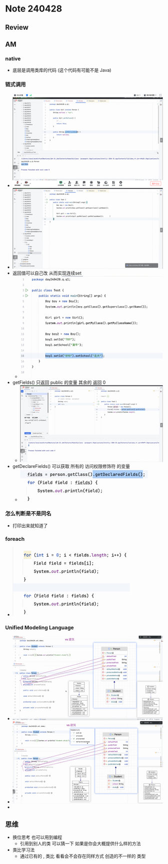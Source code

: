 # Note 240428

## Review


## AM

### native 
- 底层是调用类库的代码 (这个代码有可能不是 Java)

### 链式调用
- ![img.png](img.png)
- ![img_1.png](img_1.png)
- 返回值可以自己改 从而实现连续set
  - ![img_2.png](img_2.png)
- getFields() 只返回 public 的变量 其余的 返回 0
  - ![img_3.png](img_3.png)
- getDeclareFields() 可以获取 所有的 访问权限修饰符 的变量
  - ![img_5.png](img_5.png)

### 怎么判断是不是同名
- 打印出来就知道了

### foreach
- ![img_4.png](img_4.png)

### Unified Modeling Language
- ![img_7.png](img_7.png)
- ![img_8.png](img_8.png)
- 

## 思维
- 换位思考 也可以用到编程 
  - 引用到别人的类 可以猜一下 如果是你会大概提供什么样的方法
- 类比学习法
  - 通过已有的 , 类比 看看会不会存在同样方式 创造的不一样的 类型